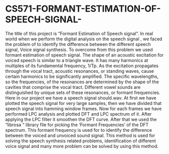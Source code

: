 # CS571-FORMANT-ESTIMATION-OF-SPEECH-SIGNAL-

The title of this project is  “Formant Estimation of Speech signal”.
In real world when we perform the digital analysis on the speech signal , we faced the problem of to identify the difference between the different speech signal, Voice signal synthesis.  To overcome from this problem we used formant estimation of speech signal.
The shape of an acoustic excitation for voiced speech is similar   to a triangle wave. It has many harmonics at multiples of its fundamental frequency, 1/Tp. As the excitation propagates through the vocal tract, acoustic resonances, or standing waves, cause certain harmonics to be significantly amplified. The specific wavelengths, so the frequencies, of the resonances are determined by the shape of the cavities that comprise the vocal tract. Different vowel sounds are distinguished by unique sets of these resonances, or formant frequencies.
Here in our project we have a speech signal should.wav. At first we have plotted the speech signal for very large samples, then we have divided that speech signal into hamming window frames. Now for each frames we have performed LPC analysis and plotted DFT and LPC spectrum of it. After applying the LPC filter it smoothen the DFT curve. After that we used the “librosa “ library file for picking the ‘Formant Frequencies’ of the DFT spectrum. This formant frequency is used for to identify the difference between the voiced and unvoiced sound signal. 
This method is used for solving the speech synthesis related problems, identification of different voice signal and many more problem can be solved by using this method.  

